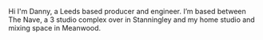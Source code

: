Hi I'm Danny, a Leeds based producer and engineer. I’m based between
The Nave, a 3 studio complex over in Stanningley and my home studio
and mixing space in Meanwood.
